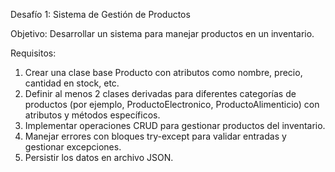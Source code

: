 Desafío 1: Sistema de Gestión de Productos

Objetivo: Desarrollar un sistema para manejar productos en un inventario.

Requisitos:
  1. Crear una clase base Producto con atributos como nombre, precio, cantidad en stock, etc.
  2. Definir al menos 2 clases derivadas para diferentes categorías de productos (por ejemplo, ProductoElectronico, ProductoAlimenticio) con atributos y métodos específicos.
  3. Implementar operaciones CRUD para gestionar productos del inventario.
  4. Manejar errores con bloques try-except para validar entradas y gestionar excepciones.
  5. Persistir los datos en archivo JSON.

